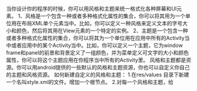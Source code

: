 当你设计你的程序的时候，你可以用风格和主题来统一格式化各种屏幕和UI元素。
1、风格是一个包含一种或者多种格式化属性的集合，你可以将其用为一个单位用在布局XML单个元素当中。比如，你可以定义一种风格来定义文本的字号大小和颜色，然后将其用在View元素的一个特定的实例。
2、主题是一个包含一种或者多种格式化属性的集合，你可以将其为一个单位用在应用中所有的Activity当中或者应用中的某个Activity当中。比如，你可以定义一个主题，它为window frame和panel的前景和背景定义了一组颜色，并为菜单定义可文字的大小和颜色属性，你可以将这个主题应用在你程序当中所有的Activity里。
风格和主题都是资源。你可以用android提供的一些默认的风格和主题资源，你也可以自定义你自己的主题和风格资源。
如何新建自定义的风格和主题：
1.在res/values 目录下新建一个名叫style.xml的文件。增加一个<resources>根节点。
2.对每一个风格和主题，给<style>element增加一个全局唯一的名字，也可以选择增加一个父类属性。在后边我们可以用这个名字来应用风格，而父类属性标识了当前风格是继承于哪个风格。
3.在<style>元素内部，申明一个或者多个<item>,每一个<item>定义了一个名字属性，并且在元素内部定义了这个风格的值。
4.你可以应用在其他XML定义的资源。
#### 风格
下边是一个申明风格的实例：
```  
<?xml version="1.0" encoding="utf-8"?>
<resources>
    <style
        name="SpecialText"
        parent="@style/Text" >
        <item name="android:textSize">
			18sp
        </item>
        <item name="android:textColor">
			008
        </item>
    </style>
</resources>
```
如上所示，你可以用<item>元素来为你的风格定义一组格式化的值。在Item当中的名字的属性可以是一个字符串，一个16进制数所表示的颜色或者是其他资源的引用。
注意在<style>元素中的父类属性。这个属性让你可以能够定义一个资源，当前风格可以从这个资源当中继承到值。你可以从任何包 含这个风格的资源当中继承此风格。通常上，你的资源应该一直直接或者间接地继承Android的标准风格资源。 这样的话，你就只需要定义你想改变的值。
在这个例子当中的EditText元素，演示了如何引用一个XML布局文件当中定义的风格:
```  
<EditText
    id="@+id/text1"
    style="@style/SpecialText"
    android:layout_width="fill_parent"
    android:layout_height="wrap_content"
    android:text="Hello, World!" />
```
现在这个EditText组件的所表现出来的风格就为我们在上边的XML文件中所定义的那样。
#### 主题
就像风格一样，主题依然在<style>元素里边申明，也是以同样的方式引用。不同的是你通过在Android Manifest中定义的<application>和<activity>元素将主题添加到整个程序或者某个 Activity，但是主题是不能应用在某一个单独的View里。
下边是申明主题的一个例子：
```  
<?xml version="1.0" encoding="utf-8"?>
<resources>
    <style name="CustomTheme" >
        <item name="android:windowNoTitle">
			true
        </item>
        <item name="windowFrame">
			@drawable/screen_frame
        </item>
        <item name="windowBackground">
			@drawable/screen_background_white
        </item>
        <item name="panelForegroundColor">
			FF000000
        </item>
        <item name="panelBackgroundColor">
			FFFFFFFF
        </item>
        <item name="panelTextColor">
			?panelForegroundColor
        </item>
        <item name="panelTextSize">
			14
        </item>
        <item name="menuItemTextColor">
			?panelTextColor
        </item>
        <item name="menuItemTextSize">
			?panelTextSize
        </item>
    </style>
</resources>
```
注意我们用了@符号和？符号来应用资源。@符号表明了我们应用的资源是前边定义过的(或者在前一个项目中或者在Android 框架中)。问号？表明了我们引用的资源的值在当前的主题当中定义过。通过引用在<item>里边定义的名字可以做到(panelTextColor 用的颜色和panelForegroundColor中定义的一样)。这中技巧只能用在XML资源当中。
#### 在manifest当中设置主题
为了在成用当中所有的Activity当中使用主题，你可以打开AndroidManifest.xml 文件，编辑<application>标签，让其包含android:theme属性，值是一个主题的名字，如下：
```  
<application android:theme="@style/CustomTheme"> 
```
如果你只是想让你程序当中的某个Activity拥有这个主题，那么你可以修改<activity>标签。
Android中提供了几种内置的资源，有好几种主题你可以切换而不用自己写。比如你可以用对话框主题来让你的Activity看起来像一个对话框。在manifest中定义如下：
```  
<activity android:theme="@android:style/Theme.Dialog"> 
```
如果你喜欢一个主题，但是想做一些轻微的改变，你只需要将这个主题添加为父主题。比如我们修改Theme.Dialog主题。我们来继承Theme.Dialog来生成一个新的主题。
```  
<style name="CustomDialogTheme" parent="@android:style/Theme.Dialog"> 
```
继承了Theme.Dialog后，我们可以按照我们的要求来调整主题。我们可以修改在Theme.Dialog中定义的每个item元素的值，然后我们在Android Manifest 文件中使用CustomDialogTheme 而不是 Theme.Dialog。
#### 在程序当中设置主题
如果需要的话，你可以在Activity当中通过使用方法setTheme()来加载一个主题。注意，如果你这么做的话，你应该初始化任何View之前设置主题。比如，在调 用setContentView(View) 和inflate(int, ViewGroup)方法前。这保证系统将当前主题应用在所有的UI界面。例子如下：
```  
protected void onCreate(Bundle savedInstanceState) {
	super.onCreate(savedInstanceState);
	setTheme(android.R.style.Theme_Light);
	setContentView(R.layout.linear_layout_3);
}
```
如果你打算在程序代码中来加载主界面的主题，那么需要注意主题当中不能包括任何系统启动这个Activity所使用的动画，这些动画将在程序启动前显示。在很多情况下，如果你想将主题应用到你的主界面，在XML中定义似乎是一个更好的办法。